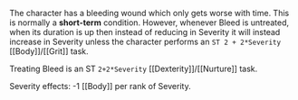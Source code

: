 The character has a bleeding wound which only gets worse with time. This is normally a **short-term** condition. However, whenever Bleed is untreated, when its duration is up then instead of reducing in Severity it will instead increase in Severity unless the character performs an `ST 2 + 2*Severity` [[Body]]/[[Grit]] task.

Treating Bleed is an ST `2+2*Severity` [[Dexterity]]/[[Nurture]] task.

Severity effects: -1 [[Body]] per rank of Severity.